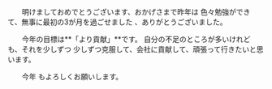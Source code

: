 

　　明けましておめでとうございます、おかげさまで昨年は 色々勉強ができて、無事に最初の3が月を過ごせました 、ありがとうございました。

　　今年の目標は**「より貢献」**です。 自分の不足のところが多いけれども、それを少しずつ 少しずつ克服して、会社に貢献して、頑張って行きたいと思います。

　　今年 もよろしくお願いします。

